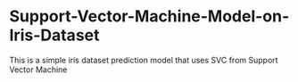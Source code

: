 # Support-Vector-Machine-Model-on-Iris-Dataset
This is a simple iris dataset prediction model that uses SVC from Support Vector Machine
